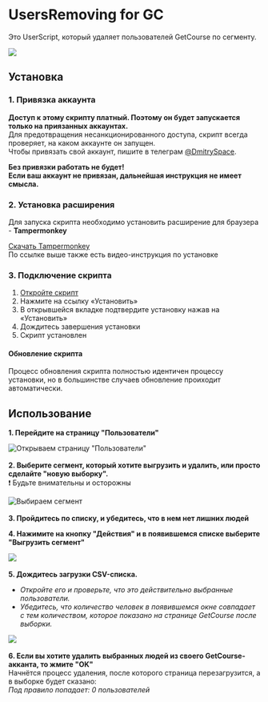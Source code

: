 # UsersRemoving for GC
Это UserScript, который удаляет пользователей GetCourse по сегменту.

![](https://github.com/DmitrySpace/UsersRemoving-for-GC/raw/master/ezgif-5-ba48b3d37a84.gif)

## Установка

### 1. Привязка аккаунта
**Доступ к этому скрипту платный. Поэтому он будет запускается только на приязанных аккаунтах.**\
Для предотвращения несанкционированного доступа, скрипт всегда проверяет, на каком аккаунте он запущен.\
Чтобы привязать свой аккаунт, пишите в телеграм [@DmitrySpace](https://tele.gs/DmitrySpace).

**Без привязки работать не будет!**\
**Если ваш аккаунт не привязан, дальнейшая инструкция не имеет смысла.**

### 2. Установка расширения
Для запуска скрипта необходимо установить расширение для браузера - **Tampermonkey**

[Скачать Tampermonkey](https://tampermonkey.net/)\
По ссылке выше также есть видео-инструкция по установке

### 3. Подключение скрипта

1. [Откройте скрипт](https://github.com/DmitrySpace/UsersRemoving-for-GC/raw/master/UsersRemoving%20for%20GC.user.js)
2. Нажмите на ссылку «Установить»
3. В открывшейся вкладке подтвердите установку нажав на «Установить»
4. Дождитесь завершения установки
5. Скрипт установлен

#### Обновление скрипта
Процесс обновления скрипта полностью идентичен процессу установки, но в большинстве случаев обновление проиходит автоматически.

## Использование

**1. Перейдите на страницу "Пользователи"**

![Открываем страницу "Пользователи"](https://i.imgur.com/erD9ycv.png)
 \
 \
**2. Выберите сегмент, который хотите выгрузить и удалить, или просто сделайте "новую выборку".**\
:exclamation: Будьте внимательны и осторожны
  
![Выбираем сегмент](https://i.imgur.com/WuCSnwr.png)
 \
 \
**3. Пройдитесь по списку, и убедитесь, что в нем нет лишних людей**  

**4. Нажимите на кнопку "Действия" и в появившемся списке выберите "Выгрузить сегмент"**

![](https://i.imgur.com/80ivfuO.png)
 \
 \
**5. Дождитесь загрузки CSV-списка.**
- *Откройте его и проверьте, что это действительно выбранные пользователи.*
- *Убедитесь, что количество человек в появившемся окне совпадает с тем количеством, которое показано на странице  GetCourse после выборки.*

![](https://i.imgur.com/Urdagvx.png)
 \
 \
**6. Если вы хотите удалить выбранных людей из своего GetCourse-акканта, то жмите "OK"**\
Начнётся процесс удаления, после которого страница перезагрузится, а в выборке будет сказано:\
*Под правило попадает: 0 пользователей*
